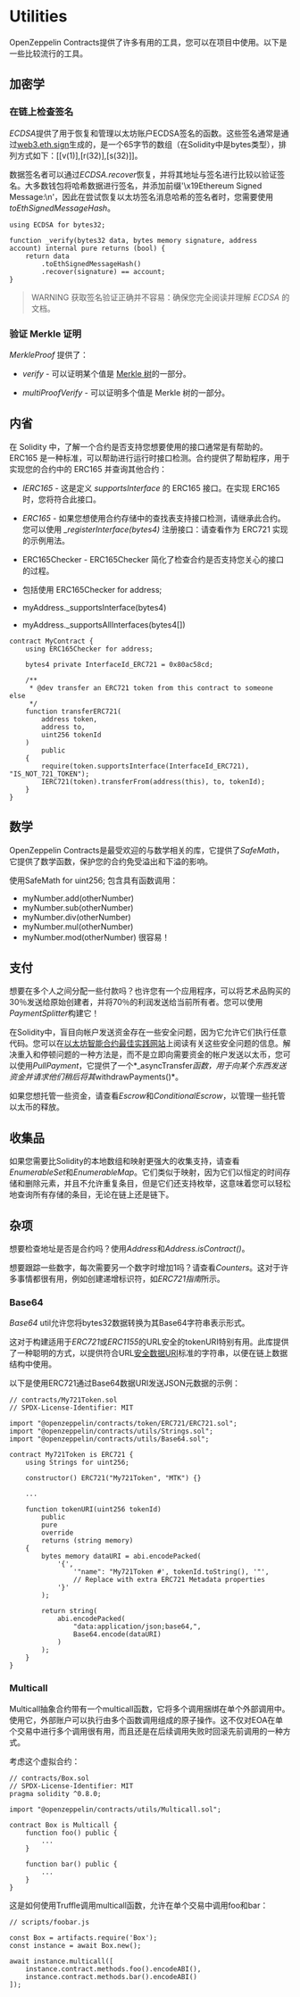 # Utilities
OpenZeppelin Contracts提供了许多有用的工具，您可以在项目中使用。以下是一些比较流行的工具。

## 加密学

### 在链上检查签名
*ECDSA*提供了用于恢复和管理以太坊账户ECDSA签名的函数。这些签名通常是通过[web3.eth.sign](https://web3js.readthedocs.io/en/v1.7.3/web3-eth.html#sign)生成的，是一个65字节的数组（在Solidity中是bytes类型），排列方式如下：[[v(1)],[r(32)],[s(32)]]。

数据签名者可以通过*ECDSA.recover*恢复，并将其地址与签名进行比较以验证签名。大多数钱包将哈希数据进行签名，并添加前缀'\x19Ethereum Signed Message:\n'，因此在尝试恢复以太坊签名消息哈希的签名者时，您需要使用*toEthSignedMessageHash*。
```
using ECDSA for bytes32;

function _verify(bytes32 data, bytes memory signature, address account) internal pure returns (bool) {
    return data
        .toEthSignedMessageHash()
        .recover(signature) == account;
}
```

> WARNING
获取签名验证正确并不容易：确保您完全阅读并理解 *ECDSA* 的文档。

### 验证 Merkle 证明
*MerkleProof* 提供了：

* *verify* - 可以证明某个值是 [Merkle 树](https://en.wikipedia.org/wiki/Merkle_tree)的一部分。

* *multiProofVerify* - 可以证明多个值是 Merkle 树的一部分。

## 内省
在 Solidity 中，了解一个合约是否支持您想要使用的接口通常是有帮助的。ERC165 是一种标准，可以帮助进行运行时接口检测。合约提供了帮助程序，用于实现您的合约中的 ERC165 并查询其他合约：

* *IERC165* - 这是定义 *supportsInterface* 的 ERC165 接口。在实现 ERC165 时，您将符合此接口。

* *ERC165* - 如果您想使用合约存储中的查找表支持接口检测，请继承此合约。您可以使用 *_registerInterface(bytes4)* 注册接口：请查看作为 ERC721 实现的示例用法。

* ERC165Checker - ERC165Checker 简化了检查合约是否支持您关心的接口的过程。

* 包括使用 ERC165Checker for address;

* myAddress._supportsInterface(bytes4)

* myAddress._supportsAllInterfaces(bytes4[])
```
contract MyContract {
    using ERC165Checker for address;

    bytes4 private InterfaceId_ERC721 = 0x80ac58cd;

    /**
     * @dev transfer an ERC721 token from this contract to someone else
     */
    function transferERC721(
        address token,
        address to,
        uint256 tokenId
    )
        public
    {
        require(token.supportsInterface(InterfaceId_ERC721), "IS_NOT_721_TOKEN");
        IERC721(token).transferFrom(address(this), to, tokenId);
    }
}
```

## 数学
OpenZeppelin Contracts是最受欢迎的与数学相关的库，它提供了*SafeMath*，它提供了数学函数，保护您的合约免受溢出和下溢的影响。

使用SafeMath for uint256; 包含具有函数调用：

* myNumber.add(otherNumber)
* myNumber.sub(otherNumber)
* myNumber.div(otherNumber)
* myNumber.mul(otherNumber)
* myNumber.mod(otherNumber)
很容易！

## 支付

想要在多个人之间分配一些付款吗？也许您有一个应用程序，可以将艺术品购买的30％发送给原始创建者，并将70％的利润发送给当前所有者。您可以使用*PaymentSplitter*构建它！

在Solidity中，盲目向帐户发送资金存在一些安全问题，因为它允许它们执行任意代码。您可以在[以太坊智能合约最佳实践网站](https://consensys.github.io/smart-contract-best-practices/)上阅读有关这些安全问题的信息。解决重入和停顿问题的一种方法是，而不是立即向需要资金的帐户发送以太币，您可以使用*PullPayment*，它提供了一个*_asyncTransfer*函数，用于向某个东西发送资金并请求他们稍后将其*withdrawPayments()*。

如果您想托管一些资金，请查看*Escrow*和*ConditionalEscrow*，以管理一些托管以太币的释放。

## 收集品

如果您需要比Solidity的本地数组和映射更强大的收集支持，请查看*EnumerableSet*和*EnumerableMap*。它们类似于映射，因为它们以恒定的时间存储和删除元素，并且不允许重复条目，但是它们还支持枚举，这意味着您可以轻松地查询所有存储的条目，无论在链上还是链下。

## 杂项
想要检查地址是否是合约吗？使用*Address*和*Address.isContract()*。

想要跟踪一些数字，每次需要另一个数字时增加1吗？请查看*Counters*。这对于许多事情都很有用，例如创建递增标识符，如*ERC721指南*所示。

### Base64
*Base64* util允许您将bytes32数据转换为其Base64字符串表示形式。

这对于构建适用于*ERC721*或*ERC1155*的URL安全的tokenURI特别有用。此库提供了一种聪明的方式，以提供符合URL[安全数据URI](https://developer.mozilla.org/docs/Web/HTTP/Basics_of_HTTP/Data_URIs/)标准的字符串，以便在链上数据结构中使用。

以下是使用ERC721通过Base64数据URI发送JSON元数据的示例：
```
// contracts/My721Token.sol
// SPDX-License-Identifier: MIT

import "@openzeppelin/contracts/token/ERC721/ERC721.sol";
import "@openzeppelin/contracts/utils/Strings.sol";
import "@openzeppelin/contracts/utils/Base64.sol";

contract My721Token is ERC721 {
    using Strings for uint256;

    constructor() ERC721("My721Token", "MTK") {}

    ...

    function tokenURI(uint256 tokenId)
        public
        pure
        override
        returns (string memory)
    {
        bytes memory dataURI = abi.encodePacked(
            '{',
                '"name": "My721Token #', tokenId.toString(), '"',
                // Replace with extra ERC721 Metadata properties
            '}'
        );

        return string(
            abi.encodePacked(
                "data:application/json;base64,",
                Base64.encode(dataURI)
            )
        );
    }
}
```

### Multicall
Multicall抽象合约带有一个multicall函数，它将多个调用捆绑在单个外部调用中。使用它，外部账户可以执行由多个函数调用组成的原子操作。这不仅对EOA在单个交易中进行多个调用很有用，而且还是在后续调用失败时回滚先前调用的一种方式。

考虑这个虚拟合约：
```
// contracts/Box.sol
// SPDX-License-Identifier: MIT
pragma solidity ^0.8.0;

import "@openzeppelin/contracts/utils/Multicall.sol";

contract Box is Multicall {
    function foo() public {
        ...
    }

    function bar() public {
        ...
    }
}
```
这是如何使用Truffle调用multicall函数，允许在单个交易中调用foo和bar：
```
// scripts/foobar.js

const Box = artifacts.require('Box');
const instance = await Box.new();

await instance.multicall([
    instance.contract.methods.foo().encodeABI(),
    instance.contract.methods.bar().encodeABI()
]);
```

